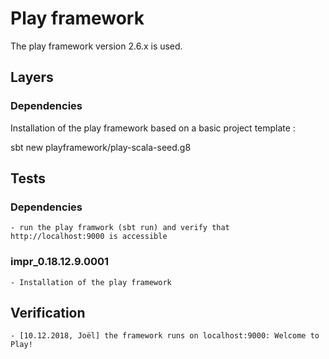 # Play framework

The play framework version 2.6.x is used.

## Layers

### Dependencies

Installation of the play framework based on a basic project template :

sbt new playframework/play-scala-seed.g8

## Tests

### Dependencies

	- run the play framwork (sbt run) and verify that http://localhost:9000 is accessible
	
### impr_0.18.12.9.0001
	- Installation of the play framework
	
## Verification
	- [10.12.2018, Joël] the framework runs on localhost:9000: Welcome to Play!